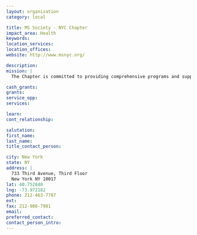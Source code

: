 ```yaml
---
layout: organization
category: local

title: MS Society - NYC Chapter
impact_area: Health
keywords: 
location_services: 
location_offices: 
website: http://www.msnyc.org/

description: 
mission: |
  The Chapter is committed to providing comprehensive programs and support services to help people with MS and their families better cope with the consequences of the disease. Whether providing accurate and up-to-date information and referrals, helping people obtain or keep jobs, providing comprehensive medical care or running rehabilitation and counseling programs, the goal of the Chapter's support system is to empower people with MS and their loved ones so that they can better control their lives.

cash_grants: 
grants: 
service_opp: 
services: 

learn: 
cont_relationship: 

salutation: 
first_name: 
last_name: 
title_contact_person: 

city: New York
state: NY
address: |
  733 Third Avenue, Third Floor    
  New York NY 10017
lat: 40.752848
lng: -73.972182
phone: 212-463-7787
ext: 
fax: 212-986-7981
email: 
preferred_contact: 
contact_person_intro: 
---
```

